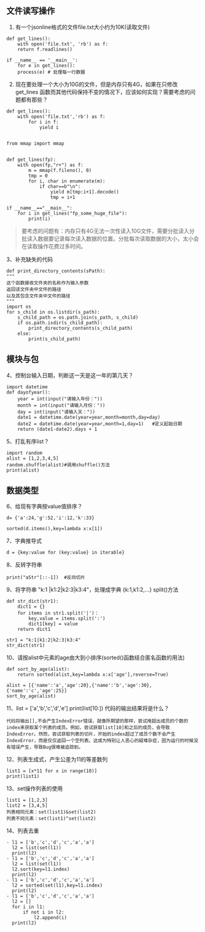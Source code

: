 ## 文件读写操作
1. 有一个jsonline格式的文件file.txt大小约为10K(读取文件)
```
def get_lines():
    with open('file.txt', 'rb') as f:
	return f.readlines()

if __name__ == '__main__':
    for e in get_lines():
	process(e) # 处理每一行数据
```

2. 现在要处理一个大小为10G的文件，但是内存只有4G，如果在只修改get_lines 函数而其他代码保持不变的情况下，应该如何实现？需要考虑的问题都有那些？
```
def get_lines():
    with open('file.txt','rb') as f:
        for i in f:
            yield i


from mmap import mmap


def get_lines(fp):
    with open(fp,"r+") as f:
        m = mmap(f.fileno(), 0)
        tmp = 0
        for i, char in enumerate(m):
            if char==b"\n":
                yield m[tmp:i+1].decode()
                tmp = i+1

if __name__=="__main__":
    for i in get_lines("fp_some_huge_file"):
        print(i)

```
> 要考虑的问题有：内存只有4G无法一次性读入10G文件，需要分批读入分批读入数据要记录每次读入数据的位置。分批每次读取数据的大小，太小会在读取操作花费过多时间。

3、补充缺失的代码
```
def print_directory_contents(sPath):
"""
这个函数接收文件夹的名称作为输入参数
返回该文件夹中文件的路径
以及其包含文件夹中文件的路径
"""
import os
for s_child in os.listdir(s_path):
    s_child_path = os.path.join(s_path, s_child)
    if os.path.isdir(s_child_path):
        print_directory_contents(s_child_path)
    else:
        print(s_child_path)

```

## 模块与包
4、控制台输入日期，判断这一天是这一年的第几天？
```
import datetime
def dayofyear():
    year = int(input("请输入年份："))
    month = int(input("请输入月份："))
    day = int(input("请输入天："))
    date1 = datetime.date(year=year,month=month,day=day)
    date2 = datetime.date(year=year,month=1,day=1)   #定义起始日期
    return (date1-date2).days + 1
```

5、打乱有序list？
```
import random
alist = [1,2,3,4,5]
random.shuffle(alist)#调用shuffle()方法
print(alist)
```

## 数据类型
6、给现有字典按value值排序？
```
d= {'a':24,'g':52,'i':12,'k':33}

sorted(d.items(),key=lambda x:x[1])
```
7、字典推导式
```
d = {key:value for (key:value} in iterable}
```
8、反转字符串
```
print("aStr"[::-1])  #反向切片
```
9、将字符串 "k:1 |k1:2|k2:3|k3:4"，处理成字典 {k:1,k1:2,...}   split()方法
```
def str_dict(str1):
    dict1 = {}
    for items in str1.split('|')：
        key,value = items.split(':')
        dict1[key] = value
    return dict1

str1 = "k:1|k1:2|k2:3|k3:4"
str_dict(str1)
```
10、请按alist中元素的age由大到小排序(sorted()函数结合匿名函数的用法)
```
def sort_by_age(alist):
    return sorted(alist,key=lambda x:x['age'],reverse=True)

alist = [{'name':'a','age':20},{'name':'b','age':30},{'name':'c','age':25}]
sort_by_age(alist)
```
11、list = ['a','b','c','d','e']  print(list[10:])  代码的输出结果将是什么？
```
代码将输出[],不会产生IndexError错误，就像所期望的那样，尝试用超出成员的个数的index来获取某个列表的成员。例如，尝试获取list[10]和之后的成员，会导致IndexError。然而，尝试获取列表的切片，开始的index超过了成员个数不会产生IndexError，而是仅仅返回一个空列表。这成为特别让人恶心的疑难杂症，因为运行的时候没有错误产生，导致Bug很难被追踪到。
```
12、列表生成式，产生公差为11的等差数列
```
list1 = [x*11 for x in range(10)]
print(list1)
```
13、set操作列表的使用
```
list1 = [1,2,3]
list2 = [3,4,5]
列表相同元素：set(list1)&set(list2)
列表不同元素：set(list1)^set(list2)
```
14、列表去重
```
- l1 = ['b','c','d','c','a','a']
  l2 = list(set(l1))
  print(l2)
- l1 = ['b','c','d','c','a','a']
  l2 = list(set(l1))
  l2.sort(key=l1.index)
  print(l2)
- l1 = ['b','c','d','c','a','a']
  l2 = sorted(set(l1),key=l1.index)
  print(l2)
- l1 = ['b','c','d','c','a','a']
  l2 = []
  for i in l1:
      if not i in l2:
          l2.append(i)
  print(l2)
```


























